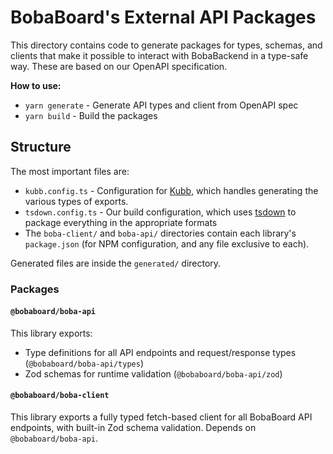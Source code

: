 # BobaBoard's External API Packages

This directory contains code to generate packages for types, schemas, and
clients that make it possible to interact with BobaBackend in a type-safe way.
These are based on our OpenAPI specification.

**How to use:**

- `yarn generate` - Generate API types and client from OpenAPI spec
- `yarn build` - Build the packages

## Structure

The most important files are:

- `kubb.config.ts` - Configuration for [Kubb](https://kubb.dev/), which handles
  generating the various types of exports.
- `tsdown.config.ts` - Our build configuration, which uses
  [tsdown](https://tsdown.dev/) to package everything in the appropriate formats
- The `boba-client/` and `boba-api/` directories contain each library's
  `package.json` (for NPM configuration, and any file exclusive to each).

Generated files are inside the `generated/` directory.

### Packages

#### `@bobaboard/boba-api`

This library exports:

- Type definitions for all API endpoints and request/response types
  (`@bobaboard/boba-api/types`)
- Zod schemas for runtime validation (`@bobaboard/boba-api/zod`)

#### `@bobaboard/boba-client`

This library exports a fully typed fetch-based client for all BobaBoard API
endpoints, with built-in Zod schema validation. Depends on `@bobaboard/boba-api`.
